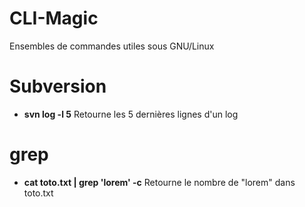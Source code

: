 CLI-Magic
=========

Ensembles de commandes utiles sous GNU/Linux
# Subversion
 - **svn log -l 5** Retourne les 5 dernières lignes d'un log
# grep
 - **cat toto.txt | grep 'lorem' -c** Retourne le nombre de "lorem" dans toto.txt
